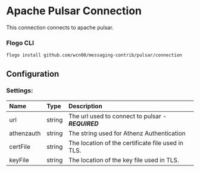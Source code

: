 # Apache Pulsar Connection

This connection connects to apache pulsar.

### Flogo CLI
```bash
flogo install github.com/wcn00/messaging-contrib/pulsar/connection
```

## Configuration

### Settings: 
| Name       | Type   | Description
|:---        | :---   | :---   
| url        | string | The url used to connect to pulsar - ***REQUIRED***
| athenzauth | string | The string used for Athenz Authentication
| certFile   | string | The location of the certificate file used in TLS.
| keyFile    | string | The location of the key file used in TLS.